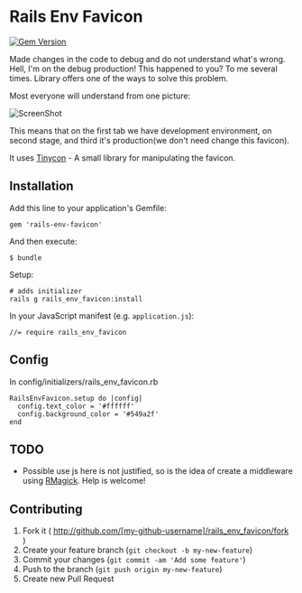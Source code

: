 Rails Env Favicon
================================

[![Gem Version](https://badge.fury.io/rb/rails-env-favicon.svg)](http://badge.fury.io/rb/rails-env-favicon)

Made changes in the code to debug and do not understand what's wrong. 
Hell, I'm on the debug production! This happened to you? To me several times.
Library offers one of the ways to solve this problem.

Most everyone will understand from one picture:

![ScreenShot](https://raw.github.com/accessd/rails-env-favicon/master/doc/img/sample.png)

This means that on the first tab we have development environment, on second stage, and third it's production(we don't need change this favicon).

It uses [Tinycon](https://github.com/tommoor/tinycon) - A small library for manipulating the favicon.

Installation
------------

Add this line to your application's Gemfile:

    gem 'rails-env-favicon'

And then execute:

    $ bundle

Setup:

    # adds initializer
    rails g rails_env_favicon:install

In your JavaScript manifest (e.g. `application.js`):

    //= require rails_env_favicon

Config
------------

In config/initializers/rails_env_favicon.rb

    RailsEnvFavicon.setup do |config|
      config.text_color = '#ffffff'
      config.background_color = '#549a2f'
    end
    
    
TODO
----------

* Possible use js here is not justified, so is the idea of create a middleware using [RMagick](https://github.com/rmagick/rmagick). Help is welcome! 


Contributing
-------------

1. Fork it ( http://github.com/[my-github-username]/rails_env_favicon/fork )
2. Create your feature branch (`git checkout -b my-new-feature`)
3. Commit your changes (`git commit -am 'Add some feature'`)
4. Push to the branch (`git push origin my-new-feature`)
5. Create new Pull Request
